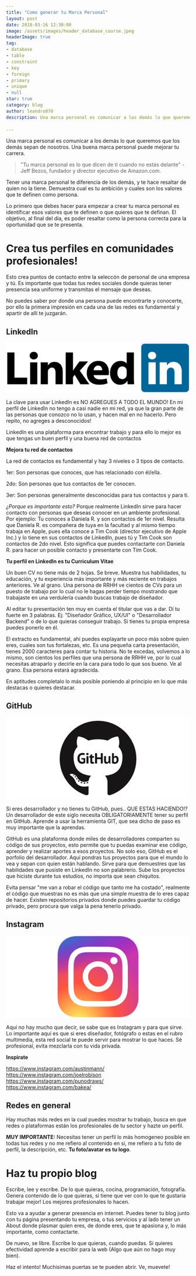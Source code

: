 ```yaml
---
title: "Como generar tu Marca Personal"
layout: post
date: 2018-03-16 12:30:00
image: /assets/images/header_database_course.jpeg
headerImage: true
tag:
- database
- table
- constraint
- key
- foreign
- primary
- unique
- null
star: true
category: blog
author: leandro070
description: Una marca personal es comunicar a los demás lo que queremos que los demás sepan de nosotros.

---
```


Una marca personal es comunicar a los demás lo que queremos que los demás sepan de nosotros. Una buena marca personal puede mejorar tu carrera.


> "Tu marca personal es lo que dicen de ti cuando no estás delante" - Jeff Bezos, fundador y director ejecutivo de Amazon.com.

Tener una marca personal te diferencia de los demás, y te hace resaltar de quien no la tiene. Demuestra cual es tu ambición y cuales son los valores que te definen como persona.

Lo primero que debes hacer para empezar a crear tu marca personal es identificar esos valores que te definen o que quieres que te definan. El objetivo, al final del día, es poder resaltar como la persona correcta para la oportunidad que se te presenta.

# Crea tus perfiles en comunidades profesionales!

Esto crea puntos de contacto entre la seleccón de personal de una empresa y tú. Es importante que todas tus redes sociales donde quieras tener presencia sea uniforme y transmitas el mensaje que deseas.

No puedes saber por donde una persona puede encontrarte y conocerte, por ello la primera impresión en cada una de las redes es fundamental y apartir de allí te juzgarán.

## LinkedIn

![Markdowm Image][1]

La clave para usar LinkedIn es NO AGREGUES  A TODO EL MUNDO! En mi perfil de LinkedIn no tengo a casi nadie en mi red, ya que la gran parte de las personas que conozco no lo usan, y hacen mal en no hacerlo. Pero repito, no agreges a desconocidos! 

LinkedIn es una plataforma para encontrar trabajo y para ello lo mejor es que tengas un buen perfil y una buena red de contactos

**Mejora tu red de contactos**

La red de contactos es fundamental y hay 3 niveles o 3 tipos de contacto.

1er: Son personas que conoces, que has relacionado con él/ella.

2do: Son personas que tus contactos de 1er conocen.

3er: Son personas generalmente desconocidas para tus contactos y para ti.

*¿Porque es importante esto?* Porque realmente LinkedIn sirve para hacer contacto con personas que deseas conocer en un ambiente profesional. Por ejemplo: Tu conoces a Daniela R. y son contactos de 1er nivel. Resulta que Daniela R. es compañera de tuya en la facultad y al mismo tiempo trabaja en Apple, pues ella conoce a Tim Cook (director ejecutivo de Apple Inc.) y lo tiene en sus contactos de LinkedIn, pues tú y Tim Cook son contactos de 2do nivel. Esto significa que puedes contactarte con Daniela R. para hacer un posible contacto y presentarte con Tim Cook.

**Tu perfil en LinkedIn es tu Curriculum Vitae**

Un buen CV no tiene más de 2 hojas. Se breve. Muestra tus habilidades, tu educación, y tu experiencia más importante y más reciente en trabajos anteriores. Ve al grano. Una persona de RRHH ve cientos de CVs para un puesto de trabajo por lo cual no le hagas perder tiempo mostrando que trabajaste en una verdulería cuando buscas trabajo de diseñador.

Al editar tu presentación ten muy en cuenta el titular que vas a dar. Dí tu fuerte en 3 palabras. Ej: "Diseñador Gráfico, UX/UI" o "Desarrollador Backend" o de lo que quieras conseguir trabajo. Si tienes tu propia empresa puedes ponerlo en él.

El extracto es fundamental, ahi puedes explayarte un poco más sobre quien eres, cuales son tus fortalezas, etc. Es una pequeña carta presentación, tienes 2000 caracteres para contar tu historia. No te excedas, volvemos a lo mismo, son cientos los perfiles que una persona de RRHH ve, por lo cual necesitas atraparlo y decirle en la cara para todo lo que sos bueno. Ve al grano. Esa persona estará agradecida.

En aptitudes completalo lo más posible poniendo al principio en lo que más destacas o quieres destacar.

## GitHub

![Markdowm Image][2]

Si eres desarrollador y no tienes tu GitHub, pues.. QUE ESTAS HACIENDO!? Un desarrollador de este siglo necesita OBLIGATORIAMENTE tener su perfil en GitHub. Aprende a usar la herramienta GIT, que sea dicho de paso es muy importante que la aprendas.

GitHub es una plataforma donde miles de desarrolladores comparten su código de sus proyectos, esto permite que tu puedas examinar ese código, aprender y realizar aportes a esos proyectos. No solo eso, GitHub es el porfolio del desarrollador. Aquí pondras tus proyectos para que el mundo lo vea y sepan con quien están hablando. Sirve para que demuestres que las habilidades que pusiste en LinkedIn no son palabrerío. Sube los proyectos que hiciste durante tus estudios, no importa que sean chiquitos. 

Evita pensar "me van a robar el código que tanto me ha costado", realmente el código que muestras no es más que una simple muestra de lo eres capaz de hacer. Existen repositorios privados donde puedes guardar tu código privado, pero procura que valga la pena tenerlo privado.

## Instagram

![Markdowm Image][3]

Aquí no hay mucho que decir, se sabe que es Instagram y para que sirve. Lo importante aquí es que si eres diseñador, fotógrafo o estas en el rubro multimedia, esta red social te puede servir para mostrar lo que haces. Sé profesional, evita mezclarla con tu vida privada.

**Inspirate**

https://www.instagram.com/austinmann/
https://www.instagram.com/joelrobison
https://www.instagram.com/punodraws/
https://www.instagram.com/bakea/

## Redes en general

Hay muchas más redes en la cual puedes mostrar tu trabajo, busca en que redes o plataformas están los profesionales de tu sector y hazte un perfil.

**MUY IMPORTANTE:** Necesitas tener un perfil lo más homogeneo posible en todas tus redes y no me refiero al contenido en si, me refiero a tu foto de perfil, la descripción, etc. **Tu foto/avatar es tu logo**. 

# Haz tu propio blog

Escribe, lee y escribe. De lo que quieras, cocina, programación, fotografía. Genera contenido de lo que quieras, si tiene que ver con lo que te gustaría trabajar mejor! Los mejores profesionales lo hacen.

Esto va a ayudar a generar presencia en internet. Puedes tener tu blog junto con tu página presentando tu empresa, o tus servicios y al lado tener un About donde plasmar quien eres, de donde eres, que te apasiona y, lo más importante, como contactarte. 

De nuevo, se libre. Escribe lo que quieras, cuando puedas. Si quieres efectividad aprende a escribir para la web (Algo que aún no hago muy bien).

Haz el intento! Muchisimas puertas se te pueden abrir. Ve, muevete!

[1]: /assets/images/tips_marca_personal/linkedin.png
[2]: /assets/images/tips_marca_personal/github.jpg
[3]: /assets/images/tips_marca_personal/instagram.png